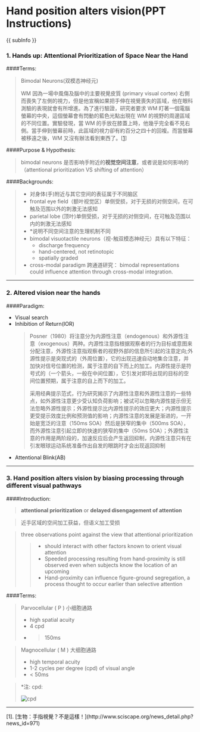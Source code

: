 <conf style='display:none'>
title: Hand position alters vision(PPT Instructions)
cate: psych
permalink: http://sniky.github.com/psych/Hand-position-alters-vision-ppt-background.html
tags: ppt, vision, spatial attention
author: me
</conf>


Hand position alters vision(PPT Instructions)
====
{{ subInfo }}

### 1. Hands up: Attentional Prioritization of Space Near the Hand

####Terms:

> Bimodal Neurons(双模态神经元)
> 
> WM 因為一場中風傷及腦中的主要視覺皮質 (primary visual cortex) 右側而喪失了左側的視力，但是他宣稱如果把手伸在視覺喪失的區域，他在眼科測驗的表現就會有所增進。為了進行驗證，研究者要求 WM 盯著一個電腦螢幕的中央，這個螢幕會有閃動的藍色光點出現在 WM 的視野的周邊區域的不同位置。實驗發現，當 WM 的手放在膝蓋上時，他幾乎完全看不見右側。當手伸到螢幕前時，此區域的視力卻有約百分之四十的回複。而當螢幕被移遠之後，WM 又沒有辦法看到東西了。[[1](#footnote1)]

####Purpose & Hypothesis:

> bimodal neurons 是否影响手附近的**视觉空间注意**，或者说是如何影响的（attentional prioritization VS shifting of attention）
> 

####Backgrounds:

> * 对身体(手)附近与其它空间的表征属于不同脑区
> * frontal eye field（额叶视觉区）单侧受损，对于无损的对侧空间，在可触及范围以外的刺激无法感知
> * parietal lobe (顶叶)单侧受损，对于无损的对侧空间，在可触及范围以内的刺激无法感知
> * *说明不同空间注意的生理机制不同
> * bimodal visuotactile neurons（视-触双模态神经元）具有以下特征：
>     * discharge frequency
>     * hand-centered, not retinotopic
>     * spatially graded
> * cross-modal paradigm 跨通道研究： bimodal representations could influence attention through cross-modal integration.

----

### 2. Altered vision near the hands

####Paradigm:

* Visual search
* Inhibition of Return(IOR)
    > Posner（1980）将注意分为内源性注意（endogenous）和外源性注意（exogenous）两种。内源性注意指根据观察者的行为目标或意图来分配注意，外源性注意指观察者的视野外部的信息所引起的注意定向;外源性提示是突现式的（外周位置），它的出现迅速自动地集合注意，并加快对信号位置的检测，属于注意的自下而上的加工。内源性提示是符号式的（一个箭头，一般在中间位置），它引发对即将出现的目标的空间位置预期，属于注意的自上而下的加工。
    > 
    > 采用经典提示范式，行为研究揭示了内源性注意和外源性注意的一些特点，如外源性注意更少受认知负荷影响；被试可以忽略内源性提示但无法忽略外源性提示；外源性提示比内源性提示的效应更大；内源性提示更受提示效度比例和预测值的影响；内源性注意的发展是渐进的，一开始是宽泛的注意（150ms SOA）然后是狭窄的集中（500ms SOA），而外源性注意引起立即的快速的狭窄的集中（50ms SOA）；外源性注意的作用是两阶段的，加速反应后会产生返回抑制，内源性注意只有在引发眼球运动系统准备作出自发的眼跳时才会出现返回抑制
* Attentional Blink(AB)

----
### 3. Hand position alters vision by biasing processing through different visual pathways

####Introduction:

> **attentional prioritization** or **delayed disengagement of attention**

> 近手区域的空间加工获益，但语义加工受损

> three observations point against the view that attentional prioritization
> > * should interact with other factors known to orient visual attention
> > * Speeded processing resulting from hand-proximity is still observed even when subjects know the location of an upcoming
> > * Hand-proximity can influence figure-ground segregation, a process thought to occur earlier than selective attention

####Terms:

> Parvocellular ( P ) 小细胞通路
> 
> * high spatial acuity
> * 4 cpd
> * > 150ms

> Magnocellular ( M ) 大细胞通路
> 
> * high temporal acuity
> * 1-2 cycles per degree (cpd) of visual angle
> * < 50ms

> *注: cpd: <p class='blog-img'>![cpd](http://webvision.med.utah.edu/imageswv/KallSpat22.jpg)</p>

----

<p id='footnote1'>
[1]. [生物：手指視覺？不是這樣！](http://www.sciscape.org/news_detail.php?news_id=971)

